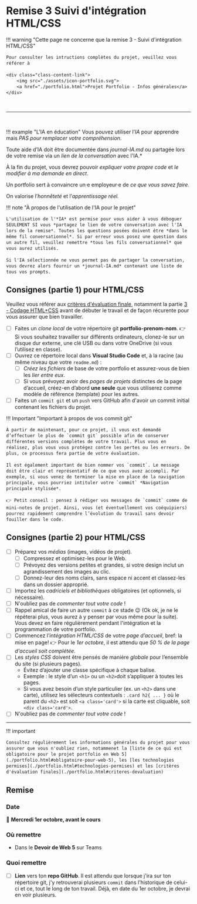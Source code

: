 # Remise 3 Suivi d'intégration HTML/CSS

<!--
https://squidfunk.github.io/mkdocs-material/reference/admonitions/
✏️note, 📄abstract, ℹ️info, 🔥tip, ✔️success, ❔question, ⚠️warning, ❌failure, ⚡danger, 🐞bug, 🧪example, ❜❜quote
-->


!!! warning "Cette page ne concerne que la remise 3 - Suivi d'intégration HTML/CSS"

    Pour consulter les intructions complètes du projet, veuillez vous référer à

    <div class="class-content-link">
        <img src="./assets/icon-portfolio.svg">
        <a href="./portfolio.html">Projet Portfolio - Infos générales</a>
    </div>

<br>
<hr>
<br>

!!! example "L'IA en éducation" 
  Vous pouvez utiliser l’*IA* pour apprendre mais *PAS pour remplacer votre compréhension*. 
  
  Toute aide d’IA doit être documentée dans *journal-IA.md* ou partagée lors de votre remise via un *lien de la conversation* avec l'IA.*
  
  À la fin du projet, vous devrez pouvoir *expliquer votre propre code* et *le modifier à ma demande en direct*.

  Un portfolio sert à convaincre un·e employeur·e de *ce que vous savez faire.*
  
  On valorise l’*honnêteté* et l’*apprentissage réel.*


!!! note "À propos de l'utilisation de l'IA pour le projet"

    L'utilisation de l'*IA* est permise pour vous aider à vous déboguer SEULEMENT SI vous *partagez le lien de votre conversation avec l'IA lors de la remise*. Toutes les questions posées doivent être *dans le même fil conversationnel*. Si par erreur vous posez une question dans un autre fil, veuillez remettre *tous les fils conversationnel* que vous aurez utilisés. 
    
    Si l'IA sélectionnée ne vous permet pas de partager la conversation, vous devrez alors fournir un *journal-IA.md* contenant une liste de tous vos prompts.


## Consignes (partie 1) pour HTML/CSS

Veuillez vous référer aux [critères d'évaluation finale](./portfolio.html#criteres-devaluation), notamment la partie [3 - Codage HTML+CSS](./portfolio.html#3-codage-html-css) avant de débuter le travail et de façon récurente pour vous assurer que bien travailler.

- [ ] Faites un *clone local* de votre répertoire git **portfolio-prenom-nom**. 
  👉 Si vous souhaitez travailler sur différents ordinateurs, clonez-le sur un disque dur externe, une clé USB ou dans votre OneDrive (si vous l’utilisez en classe).
- [ ] Ouvrez ce répertoire local dans **Visual Studio Code** et, à la racine (au même niveau que votre `readme.md`) :
  - [ ] *Créez les fichiers* de base de votre portfolio et assurez-vous de bien les *lier entre eux*.
  - [ ] Si vous prévoyez avoir des *pages de projets* distinctes de la page d’accueil, créez-en d’abord **une seule** que vous utiliserez comme modèle de référence (template) pour les autres.
- [ ] Faites un `commit git` et un `push` vers GitHub afin d'avoir un commit initial contenant les fichiers du projet.

!!! Important "Important à propos de vos commit git"

    À partir de maintenant, pour ce projet, il vous est demandé d’effectuer le plus de `commit git` possible afin de conserver différentes versions complètes de votre travail. Plus vous en réalisez, plus vous vous protégez contre les pertes ou les erreurs. De plus, ce processus fera partie de votre évaluation.

    Il est également important de bien nommer vos `commit`. Le message doit être clair et représentatif de ce que vous avez accompli. Par exemple, si vous venez de terminer la mise en place de la navigation principale, vous pourriez intituler votre `commit` *Navigation principale stylisée*.

    👉 Petit conseil : pensez à rédiger vos messages de `commit` comme de mini-notes de projet. Ainsi, vous (et éventuellement vos coéquipiers) pourrez rapidement comprendre l’évolution du travail sans devoir fouiller dans le code.

## Consignes (partie 2) pour HTML/CSS

- [ ] Préparez vos *médias* (images, vidéos de projet).
  - [ ] Compressez et optimisez-les pour le Web.
  - [ ] Prévoyez des versions petites et grandes, si votre design inclut un agrandissement des images au clic.
  - [ ] Donnez-leur des noms clairs, sans espace ni accent et classez-les dans un dossier approprié.
- [ ] Importez les *cadriciels et bibliothèques* obligatoires (et optionnels, si nécessaire).
- [ ] N'oubliez pas de *commenter tout votre code* !
- [ ] Rappel amical de faire un autre `commit` à ce stade 😉 (Ok ok, je ne le répèterai plus, vous aurez à y penser par vous même pour la suite). Vous devez en faire régulièrement pendant l'intégration et la programmation de votre portfolio.
- [ ] Commencez l’*intégration HTML/CSS* de votre *page d’accueil*, bref: la mise en page!
  👉 Pour le *1er octobre*, il est attendu que *50 % de la page d'accueil soit complétée*.
- [ ] Les *styles CSS* doivent être pensés de manière *globale* pour l’ensemble du site (si plusieurs pages).
  - Évitez d’ajouter une classe spécifique à chaque balise.
  - Exemple : le style d’un `<h1>` ou un `<h2>`doit s’appliquer à toutes les pages.
  - Si vous avez besoin d’un style particulier (ex. un `<h2>` dans une carte), utilisez les sélecteurs contextuels : `.card h2{ ... }` où le parent du `<h2>` est soit `<a class='card'>` si la carte est cliquable, soit `<div class='card'>`.
- [ ] N'oubliez pas de *commenter tout votre code* !

<hr>

!!! important

    Consultez régulièrement les informations générales du projet pour vous assurer que vous n'oubliez rien, notammenet la [liste de ce qui est obligatoire pour le projet portfolio en Web 5](./portfolio.html#obligatoire-pour-web-5), les [les technologies permises](./portfolio.html#technologies-permises) et les [critères d'évaluation finales](./portfolio.html#criteres-devaluation)


## Remise

### Date

📅 **Mercredi 1er octobre, avant le cours**

### Où remettre

- Dans le **Devoir de Web 5** sur Teams

### Quoi remettre

- [ ] **Lien** vers ton **repo GitHub**. Il est attendu que lorsque j'ira sur ton répertoire git, j'y retrouverai plusieurs `commit` dans l'historique de celui-ci et ce, tout le long de ton travail. Déjà, en date du 1er octobre, je devrai en voir plusieurs.